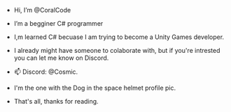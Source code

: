 - Hi, I’m @CoralCode
- I’m a begginer C# programmer
- I,m learned C# becuase I am trying to become a Unity Games developer.
- I already might have someone to colaborate with, but if you're intrested you can let me know on Discord.
- 📫 Discord: @Cosmic.
- I'm the one with the Dog in the space helmet profile pic.

- That's all, thanks for reading.
